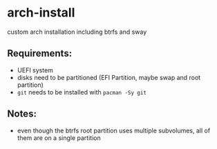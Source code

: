 # arch-install
custom arch installation including btrfs and sway

## Requirements:
 - UEFI system
 - disks need to be partitioned (EFI Partition, maybe swap and root partition)
 - `git` needs to be installed with `pacman -Sy git`

## Notes:
 - even though the btrfs root partition uses multiple subvolumes, all of them are on a single partition